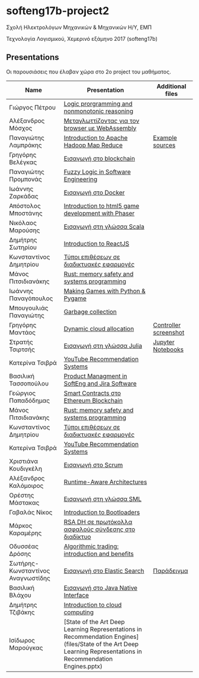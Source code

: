 # softeng17b-project2

Σχολή Ηλεκτρολόγων Μηχανικών & Μηχανικών Η/Υ, ΕΜΠ

Τεχνολογία Λογισμικού, Χεμερινό εξάμηνο 2017 (softeng17b)

## Presentations
Οι παρουσιάσεις που έλαβαν χώρα στο 2ο project του μαθήματος.

|Name|Presentation|Additional files|
|----|-----|------|
|Γιώργος Πέτρου | [Logic prorgramming and nonmonotonic reasoning](files/prolog-presentation.pptx) |
|Αλέξανδρος Μόσχος | [Μεταγλωττίζοντας για τον browser με WebAssembly](files/wasm.pdf)|
|Παναγιώτης Λαμπράκης | [Introduction to Apache Hadoop Map Reduce](files/hadoop.pptx) | [Example sources](files/hadoop-map-reduce.zip) |
|Γρηγόρης Βελέγκας | [Εισαγωγή στο blockchain](files/intro-to-blockchain.pdf) |
|Παναγιώτης Προμπονάς | [Fuzzy Logic in Software Engineering](files/Fuzzy%20Logic%20in%20Software%20Engineering.pptx) |
|Ιωάννης Ζαρκάδας | [Εισαγωγή στο Docker](files%2F%CE%95%CE%B9%CF%83%CE%B1%CE%B3%CF%89%CE%B3%CE%AE%20%CF%83%CF%84%CE%BF%20Docker.pdf) |
|Απόστολος Μποστάνης| [Introduction to html5 game development with Phaser](files/phaser-js-presentation.pptx) | 
|Νικόλαος Μαρούσης | [Εισαγωγή στη γλώσσα Scala](files/Introduction_to_Scala.pdf) |
|Δημήτρης Σωτηρίου | [Introduction to ReactJS](files/Introduction-to-ReactJS-20180227.pdf) |
|Κωνσταντίνος Δημητρίου | [Τύποι επιθέσεων σε διαδικτυακές εφαρμογές](files/τύποι%20επιθέσεων%20σε%20διαδικτυακές%20εφαρμογές.odp) | 
|Μάνος Πιτσιδιανάκης | [Rust: memory safety and systems programming](files/rust.pdf) |
|Ιωάννης Παναγόπουλος| [Making Games with Python & Pygame](files/el13542-Making%20games%20with%20Python%20&amp;%20Pygame.zip) |
|Μπουγουλιάς Παναγιώτης | [Garbage collection](files/garbage_collection.pdf)|
|Γρηγόρης Μαντάος | [Dynamic cloud allocation](files/dynamic-cloud.pdf) | [Controller screenshot](files/cloud-controller.png) |
|Στρατής Τσιρτσής | [Εισαγωγή στη γλώσσα Julia](files/intro-to-julia/julia.md) | [Jupyter Notebooks](files/intro-to-julia/)
|Κατερίνα Τσιβρά | [YouTube Recommendation Systems](files/YoutubeRecommendationSystems.zip)|
|Βασιλική Τασσοπούλου | [Product Managment in SoftEng and Jira Software](http://prezi.com/aa_uv5fe--4_/?utm_campaign=share&utm_medium=copy)|
|Γεώργιος Παπαδόδημας | [Smart Contracts στο Ethereum Blockchain](files/Smart-Contracts-in-Ethereum-Blockchain.zip) |
|Μάνος Πιτσιδιανάκης | [Rust: memory safety and systems programming](files/rust.pdf) |
|Κωνσταντίνος Δημητρίου | [Τύποι επιθέσεων σε διαδικτυακές εφαρμογές](files/τύποι%20επιθέσεων%20σε%20διαδικτυακές%20εφαρμογές.odp) | 
|Κατερίνα Τσιβρά | [YouTube Recommendation Systems](files/YoutubeRecommendationSystems.zip)|
|Χριστιάνα Κουδιγκέλη | [Εισαγωγή στο Scrum](files/[softeng17]Χριστιάνα%20Κουδιγκέλη%20-%20Project%202.pdf)|
|Αλέξανδρος Καλόμοιρος | [Runtime-Aware Architectures](files/raa-presentation.pdf) |
|Ορέστης Μάστακας | [Εισαγωγή στη γλώσσα SML](SML2.odp) |
|Γαβαλάς Νίκος | [Introduction to Bootloaders](files/SoftEng-Bootloaders.pdf) |
|Μάρκος Καραμέρης| [RSA DH σε πρωτόκολλα ασφαλούς σύνδεσης στο διαδίκτυο](files/RSA,Diffie-Hellman.pdf) |
|Οδυσσέας Δρόσης | [Algorithmic trading: introduction and benefits](files/algo-trading2.pptx) |
|Σωτήρης-Κωνσταντίνος Αναγνωστίδης | [Εισαγωγή στο Elastic Search](files/elasticsearch/Elasticsearch%20-%20SoftEng.pdf) | [Παράδειγμα](files/elasticsearch/example) |
|Βασιλική Βλάχου | [Εισαγωγή στο Java Native Interface](files/Εισαγωγή%20στο%20Java%20Native%20Interface.pdf) |
|Δημήτρης Τζιβάκης | [Introduction to cloud computing](files/Introduction%20to%20Cloud%20Computing.pptx) |
|Ισίδωρος Μαρούγκας | [State of the Art Deep Learning Representations in Recommendation Engines](files/State of the Art Deep Learning Representations in Recommendation Engines.pptx) |
